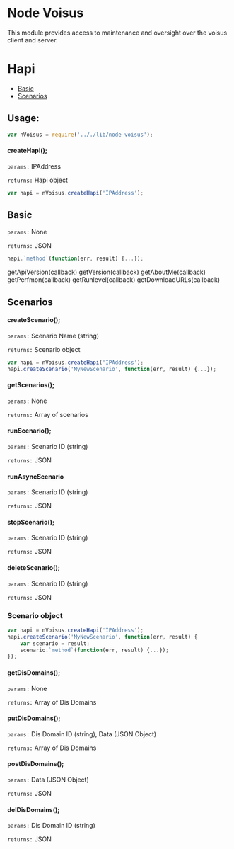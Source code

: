 # Node Voisus

This module provides access to maintenance and oversight over the voisus client and server. 
# Hapi
- [Basic](#basic)
- [Scenarios](#scenarios)

## Usage:
```javascript
var nVoisus = require('.././lib/node-voisus');
```

#### createHapi();
`params:` IPAddress

`returns:`	Hapi object
```javascript
var hapi = nVoisus.createHapi('IPAddress');
```

## Basic
`params:` None

`returns:`	JSON
```javascript
hapi.`method`(function(err, result) {...});
```
getApiVersion(callback)
getVersion(callback)
getAboutMe(callback)
getPerfmon(callback)
getRunlevel(callback)
getDownloadURLs(callback)

## Scenarios

#### createScenario();
`params:`	Scenario Name (string)

`returns:`	Scenario object
```javascript
var hapi = nVoisus.createHapi('IPAddress');
hapi.createScenario('MyNewScenario', function(err, result) {...});
```

#### getScenarios();
`params:`	None

`returns:`	Array of scenarios

#### runScenario();
`params:`	Scenario ID (string)

`returns:`	JSON

#### runAsyncScenario
`params:`	Scenario ID (string)

`returns:`	JSON

#### stopScenario();
`params:`	Scenario ID (string)

`returns:`	JSON

#### deleteScenario();
`params:`	Scenario ID (string)

`returns:`	JSON

### Scenario object
```javascript
var hapi = nVoisus.createHapi('IPAddress');
hapi.createScenario('MyNewScenario', function(err, result) {
	var scenario = result;
	scenario.`method`(function(err, result) {...});
});
```
#### getDisDomains();
`params:`	None

`returns:`	Array of Dis Domains

#### putDisDomains();
`params:`	Dis Domain ID (string), Data (JSON Object)

`returns:`	Array of Dis Domains

#### postDisDomains();
`params:`	Data (JSON Object)

`returns:`	JSON

#### delDisDomains();
`params:`	Dis Domain ID (string)

`returns:`	JSON

